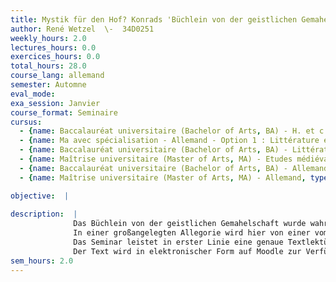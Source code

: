 ```yaml
---
title: Mystik für den Hof? Konrads 'Büchlein von der geistlichen Gemahelschaft' in Vers, Prosa und Bild
author: René Wetzel  \-  34D0251
weekly_hours: 2.0
lectures_hours: 0.0
exercices_hours: 0.0
total_hours: 28.0
course_lang: allemand
semester: Automne
eval_mode: 
exa_session: Janvier
course_format: Seminaire
cursus:
  - {name: Baccalauréat universitaire (Bachelor of Arts, BA) - H. et c. du Moyen Age, type: N/A, credits: \-}
  - {name: Ma avec spécialisation - Allemand - Option 1 : Littérature et savoirs, type: N/A, credits: \-}
  - {name: Baccalauréat universitaire (Bachelor of Arts, BA) - Littérature comparée, type: N/A, credits: \-}
  - {name: Maîtrise universitaire (Master of Arts, MA) - Etudes médiévales, type: N/A, credits: \-}
  - {name: Baccalauréat universitaire (Bachelor of Arts, BA) - Allemand, type: N/A, credits: \-}
  - {name: Maîtrise universitaire (Master of Arts, MA) - Allemand, type: N/A, credits: \-}

objective:  |
            
description:  |
              Das Büchlein von der geistlichen Gemahelschaft wurde wahrscheinlich von dem im Jahr 1380 verstorbenen Beichtvater am Wiener Herzogshof, dem Franziskaner Konrad Spitzer, um die Mitte des 14. Jahrhunderts in 6530 deutschen Reimpaarversen wohl für eben diesen Hof verfasst. Größere Verbreitung fand das Werk im 15. Jahrhundert durch eine wohl im Kloster Melk zu verortende Prosabearbeitung des Texts, der dann auch in Inkunabeln und Drucken bis ins 17. Jahrhundert weiter lebt.
              In einer großangelegten Allegorie wird hier von einer vom himmlischen König erwählten Braut - d.i. ist Seele - berichtet, die von ebenfalls allegorischen Figuren, wie etwa den theologischen Tugenden, angeleitet wird, sich für das Kommen des Geliebten und ihrer Vereinigung mit diesem vorzubereiten. Das Werk ordnet sich damit in die Tradition der Brautmystik ein, geht aber durch seine Systematik, die dem Text geradezu katechetischen, ja theologischen Lehrbuchcharakter verleiht, weit darüber hinaus. Das Werk ist deshalb so interessant, weil es aus der monastischen Tradition entstammende und dort über Jahrhunderte verankerte mystische Konzepte für ein höfisches Publikum aufbereitet und neben dem mystagogischen Impetus auch katechetische und theologische Bildung beansprucht. Die Dichtung schreibt sich in die Emergenz einer Laienfrömmigkeit des 14. Jahrhunderts ein, die wie im Fall der oberrheinischen Gottesfreundbewegung` und danach der Devotio moderna auch in den Bereich der Mystik eindringt.
              Das Seminar leistet in erster Linie eine genaue Textlektüre des Verstextes und erschließt dessen Struktur und didaktischen Strategien, ohne die historischen Kontexte und die produktions- und rezeptionsästhetischen Dimensionen sowie die Entwicklung zur Prosaisierung und Illustrierung zu vernachlässigen.
              Der Text wird in elektronischer Form auf Moodle zur Verfügung gestellt.
sem_hours: 2.0
---
```

